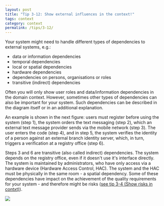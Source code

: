 ```yaml
---
layout: post
title: "Tip 3-12: Show external influences in the context!"
tags: context
category: context
permalink: /tips/3-12/
---
```


Your system might need to handle different types of dependencies to external
systems, e.g.:

* data or information dependencies
* temporal dependencies
* local or spatial dependencies
* hardware dependencies
* dependencies on persons, organisations or roles
* transitive (indirect) dependencies

Often you will only show user roles and data/information dependencies in the
domain context. However, sometimes other types of dependencies can also be
important for your system. Such dependencies can be described in the diagram
itself or in an additional explanation.

An example is shown in the next figure: users must register before using the
system (step 1), the system orders the text messaging (step 2), which an
external text message provider sends via the mobile network (step 3). The
user enters the code (step 4), and in step 5, the system verifies the
identity of a person against an external branch identity server, which, in
turn, triggers a verification at a registry office (step 6).

Steps 3 and 6 are transitive (also called indirect) dependencies. The system
depends on the registry office, even if it doesn't use it's interface directly.
The system is maintained by administrators, who have only access via a hardware
device (Hardware Access Control, HAC). The system and the HAC must be physically
in the same room - a spatial dependency.
Some of these dependencies have impact on the achievement of the quality
requirements for your system - and therefore might be risks ([see tip 3-4 (Show risks in contxt)](/tips/3-4)).

![]({{site.imageurl}}/03-context-different-dependencies.png)
